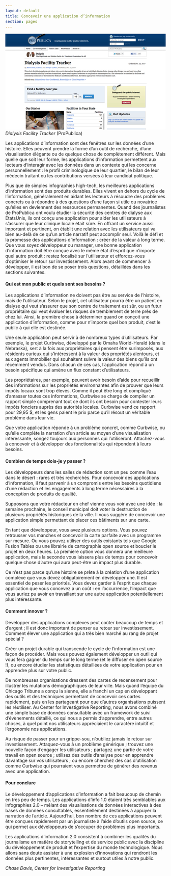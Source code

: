 ```yaml
---
layout: default
title: Concevoir une application d’information
section: pages
---
```


<div id="FIG062" class="imageblock">
<div class="content">
<img alt="Dialysis Facility Tracker" src="../figs/incoming/06-AA.png"></div>
<div class="title"><em>Dialysis Facility Tracker</em> (ProPublica)</div>
</div>

Les applications d’information sont des fenêtres sur les données d’une histoire. Elles peuvent prendre la forme d’un outil de recherche, d’une visualisation élégante ou de quelque chose de complètement différent. Mais quelle que soit leur forme, les applications d’information permettent aux lecteurs d’interagir avec les données dans un contexte qui les concerne personnellement : le profil criminologique de leur quartier, le bilan de leur médecin traitant ou les contributions versées à leur candidat politique.

Plus que de simples infographies high-tech, les meilleures applications d’information sont des produits durables. Elles vivent en dehors du cycle de l’information, généralement en aidant les lecteurs à résoudre des problèmes concrets ou à répondre à des questions d’une façon si utile ou novatrice qu’elles en deviennent des ressources permanentes. Quand des journalistes de ProPublica ont voulu étudier la sécurité des centres de dialyse aux ÉtatsUnis, ils ont conçu une application pour aider les utilisateurs à s’assurer que leur clinique locale était sûre. En offrant un service aussi important et pertinent, on établit une relation avec les utilisateurs qui va bien au-delà de ce qu’un article narratif peut accomplir seul. Voilà le défi et la promesse des applications d’information : créer de la valeur à long terme. Que vous soyez développeur ou manager, une bonne application d’information doit être conçue avec le même état d’esprit que n’importe quel autre produit : restez focalisé sur l’utilisateur et efforcez-vous d’optimiser le retour sur investissement. Alors avant de commencer à développer, il est bon de se poser trois questions, détaillées dans les sections suivantes.

#### Qui est mon public et quels sont ses besoins ?

Les applications d’information ne doivent pas être au service de l’histoire, mais de l’utilisateur. Selon le projet, cet utilisateur pourra être un patient en dialyse qui veut s’assurer que son centre de traitement est sûr, ou un futur propriétaire qui veut évaluer les risques de tremblement de terre près de chez lui. Ainsi, la première chose à déterminer quand on conçoit une application d’information, comme pour n’importe quel bon produit, c’est le public à qui elle est destinée.

Une seule application peut servir à de nombreux types d’utilisateurs. Par exemple, le projet Curbwise, développé par le Omaha World-Herald (dans le Nebraska), sert à la fois aux propriétaires qui pensent être surimposés, aux résidents curieux qui s’intéressent à la valeur des propriétés alentours, et aux agents immobilier qui souhaitent suivre la valeur des biens qu’ils ont récemment vendus. Dans chacun de ces cas, l’application répond à un besoin spécifique qui amène un flux constant d’utilisateurs.

Les propriétaires, par exemple, peuvent avoir besoin d’aide pour recueillir des informations sur les propriétés environnantes afin de prouver que leurs impôts locaux sont trop élevés. Comme il peut être long et compliqué d’amasser toutes ces informations, Curbwise se charge de compiler un rapport simple comprenant tout ce dont ils ont besoin pour contester leurs impôts fonciers auprès des autorités locales. Curbwise vend ce rapport pour 29,95 $, et les gens paient le prix parce qu’il résout un véritable problème dans leur vie.

Que votre application réponde à un problème concret, comme Curbwise, ou qu’elle complète la narration d’un article au moyen d’une visualisation intéressante, songez toujours aux personnes qui l’utiliseront. Attachez-vous à concevoir et à développer des fonctionnalités qui répondent à leurs besoins.

#### Combien de temps dois-je y passer ?

Les développeurs dans les salles de rédaction sont un peu comme l’eau dans le désert : rares et très recherchés. Pour concevoir des applications d’information, il faut parvenir à un compromis entre les besoins quotidiens d’une rédaction et les engagements à long terme nécessaires à la conception de produits de qualité.

Supposons que votre rédacteur en chef vienne vous voir avec une idée : la semaine prochaine, le conseil municipal doit voter la destruction de plusieurs propriétés historiques de la ville. Il vous suggère de concevoir une application simple permettant de placer ces bâtiments sur une carte.

En tant que développeur, vous avez plusieurs options. Vous pouvez retrousser vos manches et concevoir la carte parfaite avec un programme sur mesure. Ou vous pouvez utiliser des outils existants tels que Google Fusion Tables ou une librairie de cartographie open source et boucler le projet en deux heures. La première option vous donnera une meilleure application, mais la seconde vous laissera plus de temps pour concevoir quelque chose d’autre qui aura peut-être un impact plus durable.

Ce n’est pas parce qu’une histoire se prête à la création d’une application complexe que vous devez obligatoirement en développer une. Il est essentiel de peser les priorités. Vous devez garder à l’esprit que chaque application que vous concevez a un coût : en l’occurrence, l’impact que vous auriez pu avoir en travaillant sur une autre application potentiellement plus intéressante.

#### Comment innover ?

Développer des applications complexes peut coûter beaucoup de temps et d’argent ; il est donc important de penser au retour sur investissement. Comment élever une application qui a très bien marché au rang de projet spécial ?

Créer un projet durable qui transcende le cycle de l’information est une façon de procéder. Mais vous pouvez également développer un outil qui vous fera gagner du temps sur le long terme (et le diffuser en open source !), ou encore étudier les statistiques détaillées de votre application pour en apprendre plus sur votre public.

De nombreuses organisations dressent des cartes de recensement pour illustrer les mutations démographiques de leur ville. Mais quand l’équipe du Chicago Tribune a conçu la sienne, elle a franchi un cap en développant des outils et des techniques permettant de concevoir ces cartes rapidement, puis en les partageant pour que d’autres organisations puissent les réutiliser. Au Center for Investigative Reporting, nous avons combiné une simple base de données consultable avec un framework de suivi d’évènements détaillé, ce qui nous a permis d’apprendre, entre autres choses, à quel point nos utilisateurs appréciaient le caractère intuitif et l’ergonomie nos applications.

Au risque de passer pour un grippe-sou, n’oubliez jamais le retour sur investissement. Attaquez-vous à un problème générique ; trouvez une nouvelle façon d’engager les utilisateurs ; partagez une partie de votre travail en open source ; utilisez des outils d’analyse pour en apprendre davantage sur vos utilisateurs ; ou encore cherchez des cas d’utilisation comme Curbwise qui pourraient vous permettre de générer des revenus avec une application.

#### Pour conclure

Le développement d’applications d’information a fait beaucoup de chemin en très peu de temps. Les applications d’info 1.0 étaient très semblables aux infographies 2.0 – mêlant des visualisations de données interactives à des bases de données consultables, essentiellement destinées à appuyer la narration de l’article. Aujourd’hui, bon nombre de ces applications peuvent être conçues rapidement par un journaliste à l’aide d’outils open source, ce qui permet aux développeurs de s’occuper de problèmes plus importants.

Les applications d’information 2.0 consistent à combiner les qualités du journalisme en matière de storytelling et de service public avec la discipline du développement de produit et l’expertise du monde technologique. Nous allons sans doute assister à une explosion d’innovations qui rendront les données plus pertinentes, intéressantes et surtout utiles à notre public.

_Chase Davis, Center for Investigative Reporting_